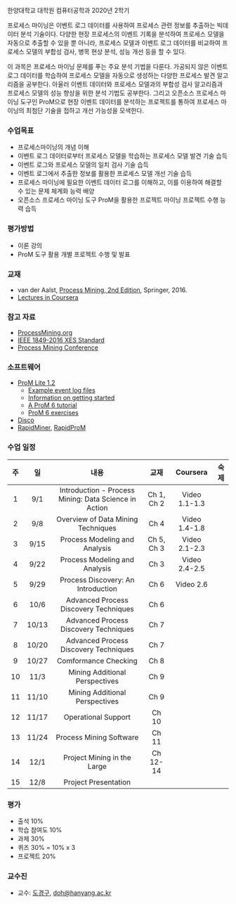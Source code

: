 한양대학교 대학원 컴퓨터공학과 2020년 2학기

프로세스 마이닝은 이벤트 로그 데이터를 사용하여 프로세스 관련 정보를 추출하는 빅데이터 분석 기술이다. 다양한 현장 프로세스의 이벤트 기록을 분석하여 프로세스 모델을 자동으로 추출할 수 있을 뿐 아니라, 프로세스 모델과 이벤트 로그 데이터를 비교하여 프로세스 모델의 부합성 검사, 병목 현상 분석, 성능 개선 등을 할 수 있다. 

이 과목은 프로세스 마이닝 문제를 푸는 주요 분석 기법을 다룬다. 가공되지 않은 이벤트 로그 데이터를 학습하여 프로세스 모델을 자동으로 생성하는 다양한 프로세스 발견 알고리즘을 공부한다. 아울러 이벤트 데이터와 프로세스 모델과의 부합성 검사 알고리즘과 프로세스 모델의 성능 향상을 위한 분석 기법도 공부한다. 그리고 오픈소스 프로세스 마이닝 도구인 ProM으로 현장 이벤트 데이터를 분석하는 프로젝트를 통하여 프로세스 마이닝의 최첨단 기술을 접하고 개선 가능성을 모색한다. 

### 수업목표

- 프로세스마이닝의 개념 이해
- 이벤트 로그 데이터로부터 프로세스 모델을 학습하는 프로세스 모델 발견 기술 습득
- 이벤트 로그와 프로세스 모델의 일치 검사 기술 습득
- 이벤트 로그에서 추출한 정보를 활용한 프로세스 모델 개선 기술 습득
- 프로세스 마이닝에 필요한 이벤트 데이터 로그를 이해하고, 이를 이용하여 해결할 수 있는 문제 체계화 능력 배양
- 오픈소스 프로세스 마이닝 도구 ProM을 활용한 프로젝트 마이닝 프로젝트 수행 능력 습득

### 평가방법

- 이론 강의
- ProM 도구 활용 개별 프로젝트 수행 및 발표

### 교재

- van der Aalst, [Process Mining, 2nd Edition](https://www.springer.com/gp/book/9783662498507), Springer, 2016.
- [Lectures in Coursera](https://www.coursera.org/learn/process-mining)

### 참고 자료

- [ProcessMining.org](http://www.processmining.org/)
- [IEEE 1849-2016 XES Standard](http://www.xes-standard.org/)
- [Process Mining Conference](https://icpmconference.org/)

### 소프트웨어

- [ProM Lite 1.2](http://www.promtools.org/doku.php)
  - [Example event log files](http://www.promtools.org/prom6/downloads/example-logs.zip)
  - [Information on getting started](http://www.promtools.org/doku.php?id=gettingstarted:start)
  - [A ProM 6 tutorial](http://www.promtools.org/doku.php?id=tutorial:start)
  - [ProM 6 exercises](http://www.promtools.org/doku.php?id=exercises:start)
- [Disco](https://fluxicon.com/disco/)
- [RapidMiner](https://rapidminer.com/), [RapidProM](https://www.rapidprom.org/)

### 수업 일정

| 주 | 일 | 내용                                     | 교재   | Coursera                                                                                          | 숙제 |
|:--:|:--:|:----------------------------------------:|:------:|:---------------------------------------------------------------------------------------------:|:----:|
| 1  |  9/1  |  Introduction - Process Mining: Data Science in Action  | Ch 1, Ch 2 | Video 1.1-1.3  |      |
| 2  |  9/8  |  Overview of Data Mining Techniques |  Ch 4   | Video 1.4-1.8  |      |
| 3  |  9/15  |  Process Modeling and Analysis  | Ch 5, Ch 3 | Video 2.1-2.3  |      |
| 4  |  9/22  |  Process Modeling and Analysis  | Ch 3 | Video 2.4-2.5  |      |
| 5  |  9/29  |  Process Discovery: An Introduction | Ch 6 | Video 2.6  |      |
| 6  |  10/6  |  Advanced Process Discovery Techniques  | Ch 6  |   |      |
| 7  |  10/13  |  Advanced Process Discovery Techniques  | Ch 7 |   |      |
| 8  |  10/20  |  Advanced Process Discovery Techniques  |  Ch 7  |   |      |
| 9  |  10/27  |  Comformance Checking  |  Ch 8  |   |      |
| 10 |  11/3  |  Mining Additional Perspectives  |   Ch 9   |   |      |
| 11 |  11/10  | Mining Additional Perspectives  | Ch 9  |  |      |
| 12 |  11/17  | Operational Support | Ch 10  |  |      |
| 13 |  11/24  | Process Mining Software | Ch 11 |                                                                                               |      |
| 14 |  12/1  |  Project Mining in the Large |  Ch 12-14   |                                                                                               |      |
| 15 |  12/8  |  Project Presentation  |      |                                                                                               |      |

### 평가

- 출석 10%
- 학습 참여도 10%
- 과제 30%
- 퀴즈 30% = 10% x 3
- 프로젝트 20%

### 교수진

-	교수: [도경구](http://doggzone.github.io/home), doh@hanyang.ac.kr
